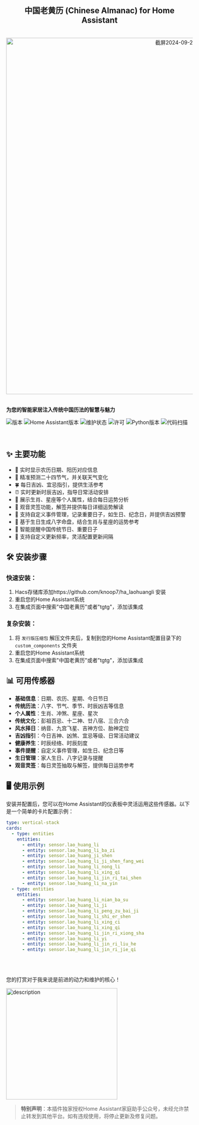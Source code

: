 <div align="center">
  


## 中国老黄历 (Chinese Almanac) for Home Assistant

<br>

<img width="960" alt="截屏2024-09-24 14 06 27" src="https://github.com/user-attachments/assets/2414840b-c860-4d49-b788-b25fbb51b0e5">

</div>
<br>


**为您的智能家居注入传统中国历法的智慧与魅力**
<br>

![版本](https://img.shields.io/badge/version-2024.11.20-blue.svg)
![Home Assistant版本](https://img.shields.io/badge/Hoe%20Assistant-2024.8.0+-yellow.svg)
![维护状态](https://img.shields.io/badge/维护-活跃-green.svg)
![许可](https://img.shields.io/badge/许可-MIT-brightgreen.svg)
![Python版本](https://img.shields.io/badge/Python-3.9+-blue.svg)
![代码扫描](https://img.shields.io/badge/代码扫描-通过-success)

<br>

## ✨ 主要功能

- 📅 实时显示农历日期、阳历对应信息
- 🌱 精准预测二十四节气，并关联天气变化
- 🍀 每日吉凶、宜忌指引，提供生活参考
- ⏰ 实时更新时辰吉凶，指导日常活动安排
- 🐲 展示生肖、星座等个人属性，结合每日运势分析
- 🐉 观音灵签功能，解签并提供每日详细运势解读
- 🎯 支持自定义事件管理，记录重要日子，如生日、纪念日，并提供吉凶预警
- 🎂 基于生日生成八字命盘，结合生肖与星座的运势参考
- 🎉 智能提醒中国传统节日、重要日子
- 📡 支持自定义更新频率，灵活配置更新间隔
  
## 🛠 安装步骤

### 快速安装：
1. Hacs存储库添加https://github.com/knoop7/ha_laohuangli 安装
2. 重启您的Home Assistant系统
3. 在集成页面中搜索"中国老黄历"或者"tgtg"，添加该集成

### 复杂安装：
1. 将 `发行版压缩包` 解压文件夹后，复制到您的Home Assistant配置目录下的 `custom_components` 文件夹
2. 重启您的Home Assistant系统
3. 在集成页面中搜索"中国老黄历"或者"tgtg"，添加该集成

## 📊 可用传感器

- **基础信息**：日期、农历、星期、今日节日
- **传统历法**：八字、节气、季节、时辰凶吉等信息
- **个人属性**：生肖、冲煞、星座、星次
- **传统文化**：彭祖百忌、十二神、廿八宿、三合六合
- **风水择日**：纳音、九宫飞星、吉神方位、胎神定位
- **吉凶指引**：今日吉神、凶煞、宜忌等级、日常活动建议
- **健康养生**：时辰经络、时辰刻度
- **事件提醒**：自定义事件管理，如生日、纪念日等
- **生日管理**：家人生日、八字记录与提醒
- **观音灵签**：每日灵签抽取与解签，提供每日运势参考

## 🖥 使用示例

安装并配置后，您可以在Home Assistant的仪表板中灵活运用这些传感器。以下是一个简单的卡片配置示例：

```yaml
type: vertical-stack
cards:
  - type: entities
    entities:
      - entity: sensor.lao_huang_li
      - entity: sensor.lao_huang_li_ba_zi
      - entity: sensor.lao_huang_ji_shen
      - entity: sensor.lao_huang_li_ji_shen_fang_wei
      - entity: sensor.lao_huang_li_nong_li
      - entity: sensor.lao_huang_li_xing_qi
      - entity: sensor.lao_huang_li_jin_ri_tai_shen
      - entity: sensor.lao_huang_li_na_yin
  - type: entities
    entities:
      - entity: sensor.lao_huang_li_nian_ba_su
      - entity: sensor.lao_huang_li_ji
      - entity: sensor.lao_huang_li_peng_zu_bai_ji
      - entity: sensor.lao_huang_li_shi_er_shen
      - entity: sensor.lao_huang_li_xing_ci
      - entity: sensor.lao_huang_li_xing_qi
      - entity: sensor.lao_huang_li_jin_ri_xiong_sha
      - entity: sensor.lao_huang_li_yi
      - entity: sensor.lao_huang_li_jin_ri_liu_he
      - entity: sensor.lao_huang_li_jin_ri_jie_qi
```


<br>
<br>

您的打赏对于我来说是前进的动力和维护的核心！

<img src="https://github.com/user-attachments/assets/444a1a4a-251b-4a6c-8070-7ba4cca642f4" alt="description" width="300" />


> **特别声明**：本插件独家授权Home Assistant家庭助手公众号，未经允许禁止转发到其他平台。如有违规使用，将停止更新及修复问题。



